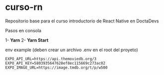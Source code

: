 # curso-rn
Repositorio base para el curso introductorio de React Native en DoctaDevs

Pasos en consola

1- **Yarn**
2- **Yarn Start**

env example (deben crear un archivo .env en el root del proyeto)

```
EXPO_API_URL=https://api.themoviedb.org/3
EXPO_API_KEY=5803935647628ef8ec115669c273ac02
EXPO_IMAGE_URL=https://image.tmdb.org/t/p/w500
```

